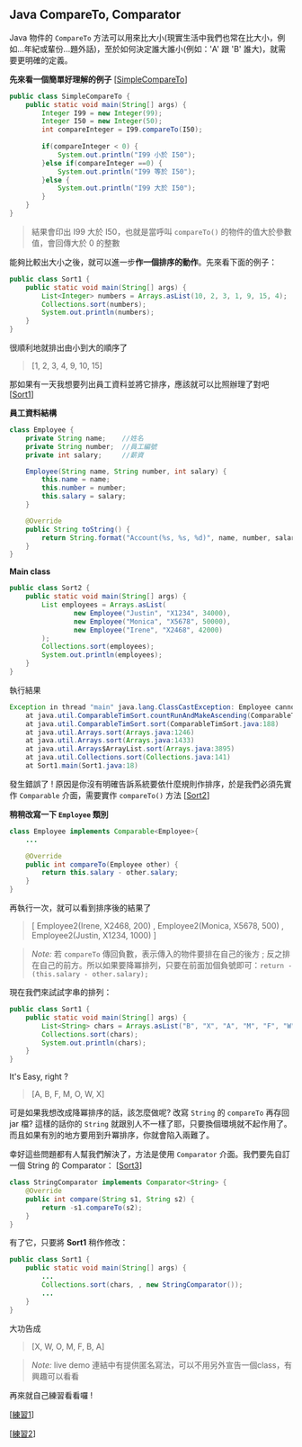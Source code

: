 ## Java CompareTo, Comparator

Java 物件的 `CompareTo` 方法可以用來比大小(現實生活中我們也常在比大小，例如...年紀或輩份...題外話)，至於如何決定誰大誰小(例如：'A' 跟 'B' 誰大)，就需要更明確的定義。

**先來看一個簡單好理解的例子** [[SimpleCompareTo](http://tpcg.io/NiNOpd)]
```java
public class SimpleCompareTo {
	public static void main(String[] args) {
        Integer I99 = new Integer(99);
        Integer I50 = new Integer(50);        
        int compareInteger = I99.compareTo(I50);
        
        if(compareInteger < 0) {
            System.out.println("I99 小於 I50");
        }else if(compareInteger ==0) {
            System.out.println("I99 等於 I50");
        }else {
            System.out.println("I99 大於 I50");
        }        
    }
}
```

> 結果會印出 I99 大於 I50，也就是當呼叫 `compareTo()` 的物件的值大於參數值，會回傳大於 0 的整數

能夠比較出大小之後，就可以進一步**作一個排序的動作**。先來看下面的例子： 
```java
public class Sort1 {
    public static void main(String[] args) {
        List<Integer> numbers = Arrays.asList(10, 2, 3, 1, 9, 15, 4);
        Collections.sort(numbers);
        System.out.println(numbers);
    }
}
```

很順利地就排出由小到大的順序了
> [1, 2, 3, 4, 9, 10, 15]

那如果有一天我想要列出員工資料並將它排序，應該就可以比照辦理了對吧 [[Sort1](http://tpcg.io/KVlAjP)]

**員工資料結構**
```java
class Employee {
    private String name;	//姓名
    private String number;	//員工編號
    private int salary;		//薪資

    Employee(String name, String number, int salary) {
        this.name = name;
        this.number = number;
        this.salary = salary;
    }

    @Override
    public String toString() {
        return String.format("Account(%s, %s, %d)", name, number, salary);
    } 
}
```

**Main class**
```java
public class Sort2 {
	public static void main(String[] args) {
        List employees = Arrays.asList(
                new Employee("Justin", "X1234", 34000),
                new Employee("Monica", "X5678", 50000),
                new Employee("Irene", "X2468", 42000)
        );
        Collections.sort(employees);
        System.out.println(employees);
    }
}
```

執行結果
```java
Exception in thread "main" java.lang.ClassCastException: Employee cannot be cast to java.lang.Comparable
	at java.util.ComparableTimSort.countRunAndMakeAscending(ComparableTimSort.java:320)
	at java.util.ComparableTimSort.sort(ComparableTimSort.java:188)
	at java.util.Arrays.sort(Arrays.java:1246)
	at java.util.Arrays.sort(Arrays.java:1433)
	at java.util.Arrays$ArrayList.sort(Arrays.java:3895)
	at java.util.Collections.sort(Collections.java:141)
	at Sort1.main(Sort1.java:18)
```

發生錯誤了 ! 原因是你沒有明確告訴系統要依什麼規則作排序，於是我們必須先實作 `Comparable` 介面，需要實作 `compareTo()` 方法 [[Sort2](http://tpcg.io/4r7PLb)]

**稍稍改寫一下 `Employee` 類別** 
```java
class Employee implements Comparable<Employee>{
    ...

    @Override
    public int compareTo(Employee other) {
        return this.salary - other.salary;
    }
}
```

再執行一次，就可以看到排序後的結果了
> [ Employee2(Irene, X2468, 200) , Employee2(Monica, X5678, 500) , Employee2(Justin, X1234, 1000) ]

> _Note:_ 若 `compareTo` 傳回負數，表示傳入的物件要排在自己的後方 ; 反之排在自己的前方。所以如果要降冪排列，只要在前面加個負號即可：`return -(this.salary - other.salary);`

現在我們來試試字串的排列：
```java
public class Sort1 {
    public static void main(String[] args) {
        List<String> chars = Arrays.asList("B", "X", "A", "M", "F", "W", "O");
        Collections.sort(chars);
        System.out.println(chars);
    }
}
```

It's Easy, right ?
> [A, B, F, M, O, W, X]

可是如果我想改成降冪排序的話，該怎麼做呢? 改寫 `String` 的 `compareTo` 再存回 jar 檔? 這樣的話你的 `String` 就跟別人不一樣了耶，只要換個環境就不起作用了。而且如果有別的地方要用到升冪排序，你就會陷入兩難了。

幸好這些問題都有人幫我們解決了，方法是使用 `Comparator` 介面。我們要先自訂一個 String 的 Comparator： [[Sort3](http://tpcg.io/kZcoRq)]
```java
class StringComparator implements Comparator<String> {
    @Override
    public int compare(String s1, String s2) {
        return -s1.compareTo(s2);
    }
}
```

有了它，只要將 **Sort1** 稍作修改：
```java
public class Sort1 {
    public static void main(String[] args) {
        ...
        Collections.sort(chars, , new StringComparator());
        ...
    }
}
```

大功告成
> [X, W, O, M, F, B, A]

> _Note:_ live demo 連結中有提供匿名寫法，可以不用另外宣告一個class，有興趣可以看看

再來就自己練習看看囉 !

[[練習1](http://tpcg.io/NTQ6Hz)]

[[練習2](http://tpcg.io/VAmMIp)]
